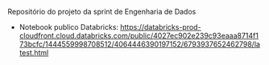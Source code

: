 Repositório do projeto da sprint de Engenharia de Dados

* Notebook publico Databricks: https://databricks-prod-cloudfront.cloud.databricks.com/public/4027ec902e239c93eaaa8714f173bcfc/1444559998708512/4064446390197152/6793937652462798/latest.html
